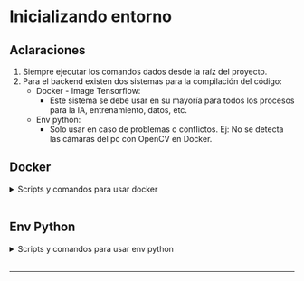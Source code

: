 # Inicializando entorno
## Aclaraciones
1. Siempre ejecutar los comandos dados desde la raíz del proyecto.
2. Para el backend existen dos sistemas para la compilación del código:
    - Docker - Image Tensorflow:
        - Este sistema se debe usar en su mayoría para todos los procesos para la IA, entrenamiento, datos, etc.
    - Env python:
        - Solo usar en caso de problemas o conflictos. Ej: No se detecta las cámaras del pc con OpenCV en Docker.

## Docker
<details>
    <summary>Scripts y comandos para usar docker</summary>
    <br>

## Uso 🖥️

Aplicación y uso muy sencillos. 😇

Cree y ejecute su docker-compose con el siguiente comando:

```bash
docker compose up
# Para ejecutar en background agregar el comando -d al final
```

Si quiere ingresar al terminal del aplicativo, puede ejecutar el siguiente comando (Tenga en cuenta que se pone el nombre del servicio y no del contenedor):

```bash
docker attach <Nombre-Servicio>
```

## Advertencia ⚠️

Si por alguna razón al ejecutar la aplicación obtiene ciertos errores o complicaciónes intente ejecutar uno de los siguientes comandos antes de realizar el "**up**".

```bash
# En el caso de ejecución normal
docker-compose -f docker-compose.yml build
```

</details>
<br>

## Env Python

<details>
    <summary style="cursor: pointer; size: 100px;">Scripts y comandos para usar env python</summary>
    <br>

## Script para generar entorno de python aislado (env) con paquetes necesarios

Para windows - powershell ejecutar en la terminal:

```powershell
./backend/scripts/crear_env_con_requirements_env_txt.ps1
```
Para linux - bash ejecutar en la terminal:

```bash
./backend/scripts/crear_env_con_requirements_env_txt.sh
```

## Script para activar en terminal el entorno de python aislado (env)

Para windows - powershell ejecutar en la terminal:

```powershell
. ./backend/env/Scripts/activate
```

Para linux - bash ejecutar en la terminal:

```bash
. ./backend/env/bin/activate
```

## Script para generar requirements.env.txt con los paquetes usados en el env

Para windows - powershell ejecutar en la terminal:

```powershell
./backend/scripts/generar_requirements_env_txt.ps1
```
Para linux - bash ejecutar en la terminal:

```bash
./backend/scripts/generar_requirements_env_txt.sh
```
</details>

<!-- Espacio en blanco -->
<br>

---

